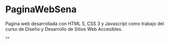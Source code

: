 # PaginaWebSena

Pagina web desarrollada con HTML 5, CSS 3 y Javascript como trabajo del curso de Diseño y Desarrollo de Sitios Web Accesibles. 

"<script>console.log("Hello world!");</script>"

